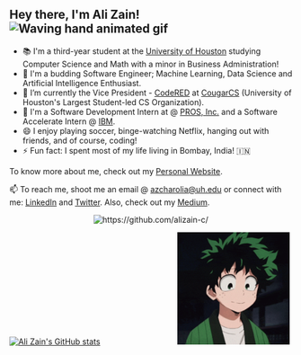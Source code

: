 ## Hey there, I'm Ali Zain! <img src="https://raw.githubusercontent.com/nixin72/nixin72/master/wave.gif" alt="Waving hand animated gif" height="40" width="40" />

- 📚 I'm a third-year student at the [University of Houston](https://uh.edu) studying Computer Science and Math with a minor in Business Administration!
- 🌱 I'm a budding Software Engineer; Machine Learning, Data Science and Artificial Intelligence Enthusiast.
- 🔭 I’m currently the Vice President - [CodeRED](https://uhcode.red) at [CougarCS](https://cougarcs.com) (University of Houston's Largest Student-led CS Organization).
- 🏢 I'm a Software Development Intern at @ [PROS, Inc.](https://pros.com) and a Software Accelerate Intern @ [IBM](https://ibm.com). 
- 😄 I enjoy playing soccer, binge-watching Netflix, hanging out with friends, and of course, coding! 
- ⚡ Fun fact: I spent most of my life living in Bombay, India! 🇮🇳

To know more about me, check out my [Personal Website](https://www.alizaincharolia.com). 

📫 To reach me, shoot me an email @ azcharolia@uh.edu or connect with me: [LinkedIn](https://www.linkedin.com/in/alizaincharolia/) and [Twitter](https://twitter.com/alizainofficial). Also, check out my [Medium](https://medium.com/@alizain.charolia).

<div align="center">
<img src="https://komarev.com/ghpvc/?username=alizain-c&style=flat-square" alt="https://github.com/alizain-c/" />
</div>

<!--
Toolbox: <br> 
<img src="https://github.com/devicons/devicon/blob/master/icons/python/python-original.svg" alt="Python Logo" width="50" height="50"/>
<img src="https://github.com/devicons/devicon/blob/master/icons/c/c-original.svg" alt="C Logo" width="50" height="50"/>
<img src="https://github.com/devicons/devicon/blob/master/icons/cplusplus/cplusplus-original.svg" alt="C++ Logo" width="50" height="50"/>
<img src="https://github.com/devicons/devicon/blob/master/icons/java/java-original.svg" alt="Java Logo" width="50" height="50"/>
<img src="https://github.com/devicons/devicon/blob/master/icons/css3/css3-original.svg" alt="HTML Logo" width="50" height="50"/>
<img src="https://github.com/devicons/devicon/blob/master/icons/html5/html5-original.svg" alt="CSS Logo" width="50" height="50"/>
<img src="https://github.com/devicons/devicon/blob/master/icons/tailwindcss/tailwindcss-plain.svg" alt="tailwindcss Logo" width="50" height="50"/>
<img src="https://github.com/devicons/devicon/blob/master/icons/javascript/javascript-original.svg" alt="JS Logo" width="50" height="50"/>

Temp:
<img src="https://github.com/devicons/devicon/blob/master/icons/vscode/vscode-original.svg" alt="VS CODE Logo" width="50" height="50"/>
<img src="https://github.com/devicons/devicon/blob/master/icons/git/git-original.svg" alt="git Logo" width="50" height="50"/>
-->

[![Ali Zain's GitHub stats](https://github-readme-stats.vercel.app/api?username=alizain-c)](https://github.com/alizain-c/github-readme-stats) &nbsp;&nbsp;&nbsp;&nbsp;&nbsp;&nbsp;&nbsp;&nbsp;&nbsp;&nbsp;&nbsp;&nbsp;&nbsp;&nbsp;&nbsp;&nbsp;&nbsp;&nbsp;&nbsp;&nbsp;&nbsp;&nbsp;&nbsp;&nbsp;&nbsp;&nbsp;&nbsp;&nbsp;&nbsp;&nbsp;&nbsp;&nbsp;&nbsp;&nbsp;<img src="https://github.com/alizain-c/alizain-c/blob/main/images/anime.gif" width="200" height="200">
<!-- ![Anime](https://github.com/alizain-c/alizain-c/blob/main/images/anime.gif) -->

<!--
### Links:
[<img alt="Twitter" width="55px" src="https://github.com/alizain-c/README-Files/blob/main/twitter.png" />](https://twitter.com/alizainofficial)
[<img alt="LinkedIn" width="60px" src="https://github.com/alizain-c/README-Files/blob/main/linkedin.png" />](https://www.linkedin.com/in/alizaincharolia/)

PC .gif: 
<img align="right" alt="PC GIF" src="https://github.com/alizain-c/alizain-c/blob/main/images/PC.gif" width="150"/>
-->


<!--
**alizain-c/alizain-c** is a ✨ _special_ ✨ repository because its `README.md` (this file) appears on your GitHub profile.

Here are some ideas to get you started:

- 🔭 I’m currently working on ...
- 🌱 I’m currently learning ...
- 👯 I’m looking to collaborate on ...
- 🤔 I’m looking for help with ...
- 💬 Ask me about ...
- 📫 How to reach me: ...
- 😄 Pronouns: ...
- ⚡ Fun fact: ...
-->
